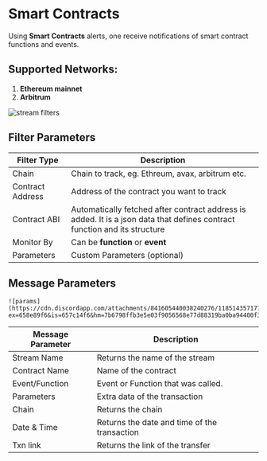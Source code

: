 # Smart Contracts

Using **Smart Contracts** alerts, one receive notifications of smart contract functions and events.

## Supported Networks:

1. **Ethereum mainnet**
2. **Arbitrum**

![stream filters](https://cdn.discordapp.com/attachments/841605440038240276/1185140314667765781/image.png?ex=658e86ed&is=657c11ed&hm=d20b8af73ee4933afc1c283d5923322ff5a05041811b6fa7ee685e53a03209df&)

## Filter Parameters

| Filter Type      | Description                                                                                                               |
| ---------------- | ------------------------------------------------------------------------------------------------------------------------- |
| Chain            | Chain to track, eg. Ethreum, avax, arbitrum etc.                                                                          |
| Contract Address | Address of the contract you want to track                                                                                 |
| Contract ABI     | Automatically fetched after contract address is added. It is a json data that defines contract function and its structure |
| Monitor By       | Can be **function** or **event**                                                                                          |
| Parameters       | Custom Parameters (optional)                                                                                              |

## Message Parameters

    ![params](https://cdn.discordapp.com/attachments/841605440038240276/1185143571779686400/image.png?ex=658e89f6&is=657c14f6&hm=7b6798ffb3e5e03f9056568e77d88319ba0ba94400f36681888dda09527abcf3&)

| Message Parameter | Description                                  |
| ----------------- | -------------------------------------------- |
| Stream Name       | Returns the name of the stream               |
| Contract Name     | Name of the contract                         |
| Event/Function    | Event or Function that was called.           |
| Parameters        | Extra data of the transaction                |
| Chain             | Returns the chain                            |
| Date & Time       | Returns the date and time of the transaction |
| Txn link          | Returns the link of the transfer             |

